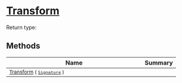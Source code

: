# [Transform](./TangentExtraction-100663596.md)


Return type:
## Methods

| Name | Summary | 
| --- | --- | 
| <sub>[Transform](./TangentExtraction-100663596.md) ( [`Signature`](./../../Signature.md) )</sub><img width=200/>| <sub></sub>| <br>


